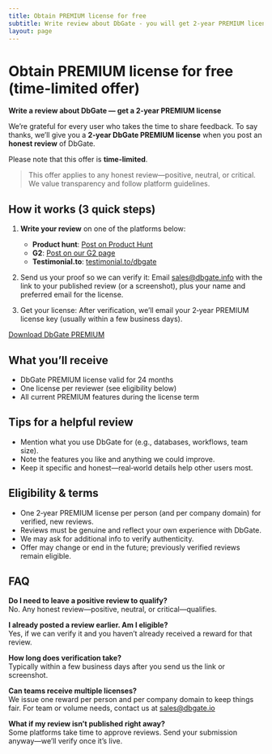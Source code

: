 ```yaml
---
title: Obtain PREMIUM license for free
subtitle: Write review about DbGate - you will get 2-year PREMIUM license
layout: page
---
```


# Obtain PREMIUM license for free (time-limited offer)

**Write a review about DbGate — get a 2‑year PREMIUM license**

We’re grateful for every user who takes the time to share feedback. To say thanks, we’ll give you a **2‑year DbGate PREMIUM license** when you post an **honest review** of DbGate.

Please note that this offer is **time-limited**.

> This offer applies to any honest review—positive, neutral, or critical. We value transparency and follow platform guidelines.

##  How it works (3 quick steps)
1. **Write your review** on one of the platforms below:
    * **Product hunt**: [Post on Product Hunt](https://www.producthunt.com/products/dbgate)
    * **G2**: [Post on our G2 page](https://www.g2.com/products/dbgate/reviews)
    * **Testimonial.to**: [testimonial.to/dbgate](https://testimonial.to/dbgate)

1. Send us your proof so we can verify it:
   Email sales@dbgate.info with the link to your published review (or a screenshot), plus your name and preferred email for the license.

1. Get your license:
   After verification, we’ll email your 2‑year PREMIUM license key (usually within a few business days).

<a class="button is-medium is-primary" href="https://dbgate.io/download"
    data-goatcounter-click="button-download-premium" data-goatcounter-title="Button: Download from dbgate.io">
    <i class="fas fa-external-link-alt mr-2"></i>
    Download DbGate PREMIUM
</a>


## What you’ll receive
- DbGate PREMIUM license valid for 24 months
- One license per reviewer (see eligibility below)
- All current PREMIUM features during the license term

## Tips for a helpful review
- Mention what you use DbGate for (e.g., databases, workflows, team size).
- Note the features you like and anything we could improve.
- Keep it specific and honest—real‑world details help other users most.

## Eligibility & terms
- One 2‑year PREMIUM license per person (and per company domain) for verified, new reviews.
- Reviews must be genuine and reflect your own experience with DbGate.
- We may ask for additional info to verify authenticity.
- Offer may change or end in the future; previously verified reviews remain eligible.

## FAQ
**Do I need to leave a positive review to qualify?**  
No. Any honest review—positive, neutral, or critical—qualifies.

**I already posted a review earlier. Am I eligible?**  
Yes, if we can verify it and you haven’t already received a reward for that review.

**How long does verification take?**  
Typically within a few business days after you send us the link or screenshot.

**Can teams receive multiple licenses?**  
We issue one reward per person and per company domain to keep things fair. For team or volume needs, contact us at sales@dbgate.io

**What if my review isn’t published right away?**  
Some platforms take time to approve reviews. Send your submission anyway—we’ll verify once it’s live.